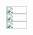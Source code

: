<div style="background:'black';display: flex;flex-direction: column;justify-content: center;align-items: center;">
<img src="https://play-lh.googleusercontent.com/YtIRetKem7WonpqHgWMyqB3hFLjHc-PW8d3Zwfbh6YgloRKnL_ePZ9nWBgPxLdCZDcI4=w720-h310-rw"  width="33%" >
<img src="https://play-lh.googleusercontent.com/gjmNRmWJeSivl0EgOEbwV4bfeMYGaKyWJg5ENKE1WZ77fOgTF7JoN_IwqQKScnxdEl8=w720-h310-rw" width="33%">
<img src="https://play-lh.googleusercontent.com/KSDNKIpoDXICvra1FrSygEq9-YV1N2cA9bebJUk5j45VsgrfWGx8Q2-rfwpfkUdI7w6V=w720-h310-rw" width="33%">
</div>
